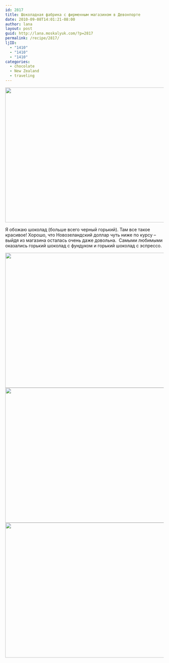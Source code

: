 ```yaml
---
id: 2817
title: Шоколадная фабрика с фирменным магазином в Девонпорте
date: 2010-09-08T14:01:21-08:00
author: lana
layout: post
guid: http://lana.moskalyuk.com/?p=2817
permalink: /recipe/2817/
ljID:
  - "1410"
  - "1410"
  - "1410"
categories:
  - chocolate
  - New Zealand
  - traveling
---
```

<img loading="lazy" class="alignnone" title="Chocolates" src="http://farm5.static.flickr.com/4153/4970086925_3a8ccdced5_z.jpg" alt="" width="640" height="427" />

Я обожаю шоколад (больше всего черный горький). Там все такое красивое! Хорошо, что Новозеландский доллар чуть ниже по курсу &#8211; выйдя из магазина осталась очень даже довольна.  Самыми любимыми оказались горький шоколад с фундуком и горький шоколад с эспрессо.

<img loading="lazy" class="alignnone" title="chocolates" src="http://farm5.static.flickr.com/4113/4970095585_27721753d6_z.jpg" alt="" width="640" height="427" /> 

<img loading="lazy" class="alignnone" title="chocolates" src="http://farm5.static.flickr.com/4103/4970107063_a2a3157d69_z.jpg" alt="" width="640" height="427" /> 

<img loading="lazy" class="alignnone" title="chocolates" src="http://farm5.static.flickr.com/4091/4970099313_82ce2cc9dd_z.jpg" alt="" width="640" height="427" />